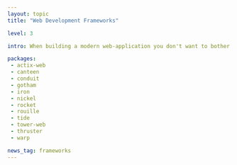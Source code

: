 ```yaml
---
layout: topic
title: "Web Development Frameworks"

level: 3

intro: When building a modern web-application you don't want to bother on how to parse the http-header or where the route is supposed to be dispatched to. Frameworks offer exactly those features and make it quick'n'easy to build your specific app on the web-stack.

packages:
 - actix-web
 - canteen
 - conduit
 - gotham
 - iron
 - nickel
 - rocket
 - rouille
 - tide
 - tower-web
 - thruster
 - warp

news_tag: frameworks
---
```

